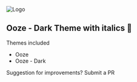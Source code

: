 ![Logo](https://github.com/spixooze/ooze-vscode-theme/blob/master/images/logo.png "Logo")

## Ooze - Dark Theme with italics 👊

Themes included

- Ooze
- Ooze - Dark

Suggestion for improvements? Submit a PR
